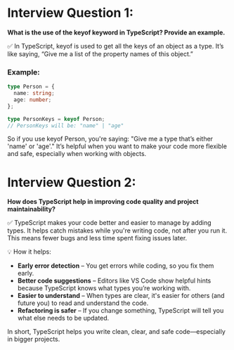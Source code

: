 # Interview Question 1: 

**What is the use of the keyof keyword in TypeScript? Provide an example.**

✅  In TypeScript, keyof is used to get all the keys of an object as a type. It’s like saying, “Give me a list of the property names of this object.”

### Example: 
```ts
type Person = {
  name: string;
  age: number;
};

type PersonKeys = keyof Person;
// PersonKeys will be: "name" | "age"

```

So if you use keyof Person, you're saying: "Give me a type that’s either 'name' or 'age'." It’s helpful when you want to make your code more flexible and safe, especially when working with objects.


# Interview Question 2: 

**How does TypeScript help in improving code quality and project maintainability?**

✅  TypeScript makes your code better and easier to manage by adding types. It helps catch mistakes while you're writing code, not after you run it. This means fewer bugs and less time spent fixing issues later.

💡 How it helps:
- **Early error detection** – You get errors while coding, so you fix them early.
- **Better code suggestions** – Editors like VS Code show helpful hints because TypeScript knows what types you’re working with.
- **Easier to understand** – When types are clear, it's easier for others (and future you) to read and understand the code.
- **Refactoring is safer** – If you change something, TypeScript will tell you what else needs to be updated.

In short, TypeScript helps you write clean, clear, and safe code—especially in bigger projects.
